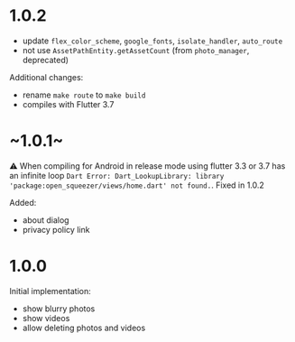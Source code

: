 # 1.0.2

- update `flex_color_scheme`, `google_fonts`, `isolate_handler`, `auto_route`
- not use `AssetPathEntity.getAssetCount` (from `photo_manager`, deprecated)

Additional changes:

- rename `make route` to `make build`
- compiles with Flutter 3.7

# ~1.0.1~

⚠️ When compiling for Android in release mode using flutter 3.3 or 3.7 has an infinite loop `Dart Error: Dart_LookupLibrary: library 'package:open_squeezer/views/home.dart' not found.`. Fixed in 1.0.2

Added:

- about dialog
- privacy policy link

# 1.0.0

Initial implementation:

- show blurry photos
- show videos
- allow deleting photos and videos
